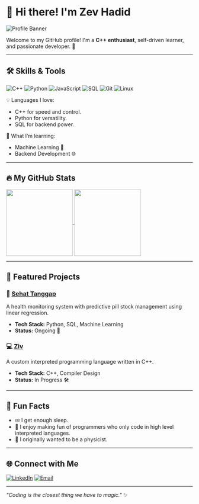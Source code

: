 # 👋 Hi there! I'm Zev Hadid 

![Profile Banner](https://user-images.githubusercontent.com/your-image-placeholder/banner.jpg)

Welcome to my GitHub profile! I'm a **C++ enthusiast**, self-driven learner, and passionate developer. 🚀

---

## 🛠️ Skills & Tools

![C++](https://img.shields.io/badge/-C++-00599C?style=flat-square&logo=cplusplus&logoColor=white)
![Python](https://img.shields.io/badge/-Python-3776AB?style=flat-square&logo=python&logoColor=white)
![JavaScript](https://img.shields.io/badge/-JavaScript-F7DF1E?style=flat-square&logo=javascript&logoColor=black)
![SQL](https://img.shields.io/badge/-SQL-4479A1?style=flat-square&logo=mysql&logoColor=white)
![Git](https://img.shields.io/badge/-Git-F05032?style=flat-square&logo=git&logoColor=white)
![Linux](https://img.shields.io/badge/-Linux-FCC624?style=flat-square&logo=linux&logoColor=black)

💡 Languages I love:
- C++ for speed and control.
- Python for versatility.
- SQL for backend power.

🧠 What I’m learning:
- Machine Learning 🤖
- Backend Development 🌐

---

## 🔥 My GitHub Stats

<a href="https://github.com/ZevHadid">
  <img height=180 align="center" src="https://github-readme-stats.vercel.app/api?username=ZevHadid&show_icons=true&theme=radical" />
</a>
<a href="https://github.com/ZevHadid">
  <img height=180 align="center" src="https://github-readme-stats.vercel.app/api/top-langs?username=ZevHadid&layout=compact&langs_count=8&theme=radical" />
</a>

---

## 💼 Featured Projects

### 🏥 [Sehat Tanggap](https://github.com/ZevHadid/Sehat_Tanggap)
A health monitoring system with predictive pill stock management using linear regression.
- **Tech Stack:** Python, SQL, Machine Learning
- **Status:** Ongoing 🔄

### 💻 [Ziv](https://github.com/ZevHadid/ZevLang)
A custom interpreted programming language written in C++.
- **Tech Stack:** C++, Compiler Design
- **Status:** In Progress 🛠️

---

## 🌟 Fun Facts

- 💤 I get enough sleep.
- 💢 I enjoy making fun of programmers who only code in high level interpreted languages.
- 🚀 I originally wanted to be a physicist.

---

## 🌐 Connect with Me

[![LinkedIn](https://img.shields.io/badge/-LinkedIn-0077B5?style=flat-square&logo=linkedin&logoColor=white)](https://www.linkedin.com/in/zev-hadid-s-a513b3298/)
[![Email](https://img.shields.io/badge/-Email-D14836?style=flat-square&logo=gmail&logoColor=white)](mailto:zevhadid@gmail.com)

---

_"Coding is the closest thing we have to magic."_ ✨
